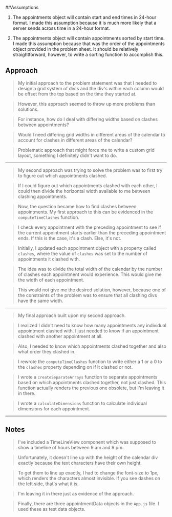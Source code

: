 ##Assumptions

1. The appointments object will contain start and end times in 24-hour format. I made this assumption because it is much more likely that a server sends across time in a 24-hour format. 

2. The appointments object will contain appointments sorted by start time. I made this assumption because that was the order of the appointments object provided in the problem sheet. It should be relatively straightforward, however, to write a sorting function to accomplish this. 

## Approach

>My initial approach to the problem statement was that I needed to design a grid system of div's and the div's within each column would be offset from the top based on the time they started at. 

>However, this approach seemed to throw up more problems than solutions. 

>For instance, how do I deal with differing widths based on clashes between appointments? 

>Would I need differing grid widths in different areas of the calendar to account for clashes in different areas of the calendar?

>Problematic approach that might force me to write a custom grid layout, something I definitely didn't want to do. 

***

>My second approach was trying to solve the problem was to first try to figure out which appointments clashed. 

>If I could figure out which appointments clashed with each other, I could then divide the horizontal width available to me between clashing appointments. 

>Now, the question became how to find clashes between appointments. My first approach to this can be evidenced in the ```computeTimeClashes``` function. 

>I check every appointment with the preceding appointment to see if the current appointment starts earlier than the preceding appointment ends. If this is the case, it's a clash. Else, it's not. 

>Initially, I updated each appointment object with a property called ```clashes```, where the value of ```clashes``` was set to the number of appointments it clashed with. 

>The idea was to divide the total width of the calendar by the number of clashes each appointment would experience. This would give me the width of each appointment. 

>This would not give me the desired solution, however, because one of the constraints of the problem was to ensure that all clashing divs have the same width. 

***

>My final approach built upon my second approach. 

>I realized I didn't need to know how many appointments any individual appointment clashed with. I just needed to know if an appointment clashed with another appointment at all. 

>Also, I needed to know which appointments clashed together and also what order they clashed in. 

>I rewrote the ```computeTimeClashes``` function to write either a 1 or a 0 to the ```clashes``` property depending on if it clashed or not. 

>I wrote a ```createSeparateArrays``` function to separate appointments based on which appointments clashed together, not just clashed. This function actually renders the previous one obsolete, but I'm leaving it in there. 

>I wrote a ```calculateDimensions``` function to calculate individual dimensions for each appointment. 

***

## Notes

>I've included a TimeLineView component which was supposed to show a timeline of hours between 9 am and 9 pm. 

>Unfortunately, it doesn't line up with the height of the calendar div exactly because the text characters have their own height. 

>To get them to line up exactly, I had to change the font-size to 1px, which renders the characters almost invisible. If you see dashes on the left side, that's what it is. 

>I'm leaving it in there just as evidence of the approach.

>Finally, there are three appointmentData objects in the ```App.js``` file. I used these as test data objects. 